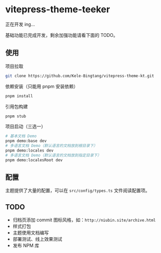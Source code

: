# vitepress-theme-teeker

正在开发 ing...

基础功能已完成开发，剩余加强功能请看下面的 TODO。

## 使用

项目拉取

```bash
git clone https://github.com/Kele-Bingtang/vitepress-theme-kt.git
```

依赖安装（只能用 pnpm 安装依赖）

```bash
pnpm install
```

引用包构建

```bash
pnpm stub
```

项目启动（三选一）

```bash
# 基本文档 Demo
pnpm demo:base dev
# 多语言文档 Demo（默认语言的文档放到根目录下）
pnpm demo:locales dev
# 多语言文档 Demo（默认语言的文档放到指定目录下）
pnpm demo:localesRoot dev
```

## 配置

主题提供了大量的配置，可以在 `src/config/types.ts` 文件阅读配置项。

## TODO

- 归档页添加 commit 图标风格，如：`http://niubin.site/archive.html`
- 样式打包
- 主题使用文档编写
- 部署测试、线上效果测试
- 发布 NPM 库
